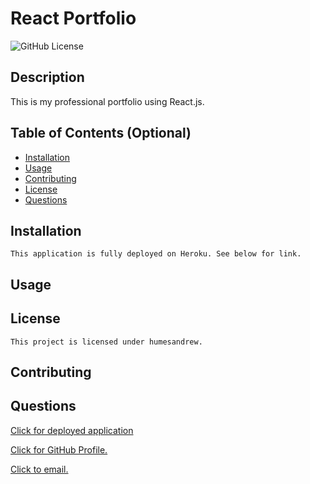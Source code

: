 
# React Portfolio

  ![GitHub License](https://img.shields.io/badge/license-humesandrew-blue.svg)
  ## Description
  This is my professional portfolio using React.js. 

  ## Table of Contents (Optional)
  - [Installation](#installation)
  - [Usage](#usage)
  - [Contributing](#contributing)
  - [License](#license)
  - [Questions](#questions)

  ## Installation
    This application is fully deployed on Heroku. See below for link. 
  

  ## Usage

  ## License
    This project is licensed under humesandrew.

  ## Contributing
    

  ## Questions

  [Click for deployed application](https://andyhumesportfolio.herokuapp.com/)

  [Click for GitHub Profile.](https://github.com/humesandrew)

  [Click to email.](mailto:humes.andrew@gmail.com)

